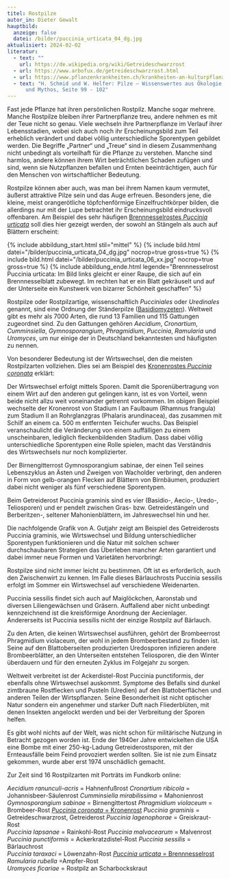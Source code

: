 ```yaml
---
titel: Rostpilze
autor_in: Dieter Gewalt
hauptbild:
  anzeige: false
  datei: /bilder/puccinia_urticata_04_dg.jpg
aktualisiert: 2024-02-02
literatur:
  - text: ""
    url: https://de.wikipedia.org/wiki/Getreideschwarzrost
  - url: https://www.arbofux.de/getreideschwarzrost.html
  - url: https://www.pflanzenkrankheiten.ch/krankheiten-an-kulturpflanzen/getreide-mais/roggen/puccinia-graminis-secalis
  - text: "H. Schmid und W. Helfer: Pilze – Wissenswertes aus Ökologie, Geschichte
      und Mythos, Seite 99 - 102"
---
```

Fast jede Pflanze hat ihren persönlichen Rostpilz. Manche sogar mehrere. Manche Rostpilze bleiben ihrer Partnerpflanze treu, andere nehmen es mit der Teue nicht so genau. Viele wechseln ihre Partnerpflanze im Verlauf ihrer Lebensstadien, wobei sich auch noch ihr Erscheinungsbild zum Teil erheblich verändert und dabei völlig unterschiedliche Sporentypen gebildet werden. Die Begriffe „Partner“ und „Treue“ sind in diesem Zusammenhang nicht unbedingt als vorteilhaft für die Pflanze zu verstehen. Manche sind harmlos, andere können ihrem Wirt beträchtlichen Schaden zufügen und sind, wenn sie Nutzpflanzen befallen und Ernten beeinträchtigen, auch für den Menschen von wirtschaftlicher Bedeutung.

Rostpilze können aber auch, was man bei ihrem Namen kaum vermutet, äußerst attraktive Pilze sein und das Auge erfreuen. Besonders jene, die kleine, meist orangerötliche töpfchenförmige Einzelfruchtkörper bilden, die allerdings nur mit der Lupe betrachtet ihr Erscheinungsbild eindrucksvoll offenbaren. Am Beispiel des sehr häufigen [Brennnesselrostes *Puccinia urticata*](/pilze/puccinia-urticata-brennnesselrost) soll dies hier gezeigt werden, der sowohl an Stängeln als auch auf Blättern erscheint:

{% include abbildung_start.html stil="mittel" %}
{% include bild.html datei="/bilder/puccinia_urticata_04_dg.jpg" nocrop=true gross=true %}
{% include bild.html datei="/bilder/puccinia_urticata_06_xx.jpg" nocrop=true gross=true %}
{% include abbildung_ende.html legende="Brennnesselrost Puccinia urticata: Im Bild links gleicht er einer Raupe, die sich auf ein Brennnesselblatt zubewegt. Im rechten hat er ein Blatt gekräuselt und auf der Unterseite ein Kunstwerk von bizarrer Schönheit geschaffen" %}

Rostpilze oder Rostpilzartige, wissenschaftlich *Pucciniales* oder *Uredinales* genannt, sind eine Ordnung der Ständerpilze ([Basidiomyzeten](*Basidiomyzeten* "Glossar")). Weltweit gibt es mehr als 7000 Arten, die rund 13 Familien und 115 Gattungen zugeordnet sind.  Zu den Gattungen gehören *Aecidium*, *Cronartium*, *Cumminsiella*, *Gymnosporangium*, *Phragmidium*, *Puccinia*, *Ramularia* und *Uromyces*, um nur einige der in Deutschland bekanntesten und häufigsten zu nennen.

Von besonderer Bedeutung ist der Wirtswechsel, den die meisten Rostpilzarten vollziehen. Dies sei am Beispiel des [Kronenrostes *Puccinia coronata*](/pilze/puccinia-coronata-kronenrost) erklärt:

Der Wirtswechsel erfolgt mittels Sporen. Damit die Sporenübertragung von einem Wirt auf den anderen gut gelingen kann, ist es von Vorteil, wenn beide nicht allzu weit voneinander getrennt vorkommen. Im obigen Beispiel wechselte der Kronenrost von Stadium I an Faulbaum (Rhamnus frangula) zum Stadium II an Rohrglanzgras (Phalaris arundinacea), das zusammen mit Schilf an einem ca. 500 m entfernten Teichufer wuchs. Das Beispiel veranschaulicht die Veränderung von einem auffälligen zu einem unscheinbaren, lediglich fleckenbildenden Stadium. Dass dabei völlig unterschiedliche Sporentypen eine Rolle spielen, macht das Verständnis des Wirtswechsels nur noch komplizierter.

Der Birnengitterrost Gymnosporangium sabinae, der einen Teil seines Lebenszyklus an Ästen und Zweigen von Wacholder verbringt, den anderen in Form von gelb-orangen Flecken auf Blättern von Birnbäumen, produziert dabei nicht weniger als fünf verschiedene Sporentypen.

Beim Getreiderost Puccinia graminis sind es vier (Basidio-, Aecio-, Uredo-, Teliosporen) und er pendelt zwischen Gras- bzw. Getreidestängeln und Berberitzen-, seltener Mahonienblättern, im Jahreswechsel hin und her.

Die nachfolgende Grafik von A. Gutjahr zeigt am Beispiel des Getreiderosts Puccinia graminis, wie Wirtswechsel und Bildung unterschiedlicher Sporentypen funktionieren und die Natur mit solchen schwer durchschaubaren Strategien das Überleben mancher Arten garantiert und dabei immer neue Formen und Varietäten hervorbringt:

Rostpilze sind nicht immer leicht zu bestimmen. Oft ist es erforderlich, auch den Zwischenwirt zu kennen. Im Falle dieses Bärlauchrosts Puccinia sessilis erfolgt im Sommer ein Wirtswechsel auf verschiedene Weidenarten.

Puccinia sessilis findet sich auch auf Maiglöckchen, Aaronstab und diversen Liliengewächsen und Gräsern. Auffallend aber nicht unbedingt kennzeichnend ist die kreisförmige Anordnung der Aecienlager. Andererseits ist Puccinia sessilis nicht der einzige Rostpilz auf Bärlauch.

Zu den Arten, die keinen Wirtswechsel ausführen, gehört der Brombeerrost Phragmidium violaceum, der wohl in jedem Brombeerbestand zu finden ist. Seine auf den Blattoberseiten produzierten Uredosporen infizieren andere Brombeerblätter, an den Unterseiten entstehen Teliosporen, die den Winter überdauern und für den erneuten Zyklus im Folgejahr zu sorgen.

Weltweit verbreitet ist der Ackerdistel-Rost Puccinia punctiformis, der ebenfalls ohne Wirtswechsel auskommt. Symptome des Befalls sind dunkel zimtbraune Rostflecken und Pusteln (Uredien) auf den Blattoberflächen und anderen Teilen der Wirtspflanzen. Seine Besonderheit ist nicht optischer Natur sondern ein angenehmer und starker Duft nach Fliederblüten, mit denen Insekten angelockt werden und bei der Verbreitung der Sporen helfen.

Es gibt wohl nichts auf der Welt, was nicht schon für militärische Nutzung in Betracht gezogen worden ist. Ende der 1940er Jahre entwickelten die USA eine Bombe mit einer 250-kg-Ladung Getreiderostsporen, mit der Ernteausfälle beim Feind provoziert werden sollten. Sie ist nie zum Einsatz gekommen, wurde aber erst 1974 unschädlich gemacht.

Zur Zeit sind 16 Rostpilzarten mit Porträts im Fundkorb online:

*Aecidium ranunculi-acris* = Hahnenfußrost
*Cronartium ribicola* = Johannisbeer-Säulenrost
*Cumminsiella mirabilissima* = Mahonienrost
*Gymnosporangium sabinae* = Birnengittertost
*Phragmidium violaceum* = Brombeer-Rost
[*Puccinia coronata* = Kronenrost](/pilze/puccinia-coronata-kronenrost)
*Puccinia graminis* = Getreideschwarzrost, Getreiderost
*Puccinia lagenophorae* = Greiskraut-Rost	
*Puccinia lapsanae* = Rainkohl-Rost
*Puccinia malvacearum* = Malvenrost
*Puccinia punctiformis* = Ackerkratzdistel-Rost
*Puccinia sessilis* = Bärlauchrost	
*Puccinia taraxaci* = Löwenzahn-Rost
[*Puccinia urticata* = Brennnesselrost](/pilze/puccinia-urticata-brennnesselrost)
*Ramularia rubella* =Ampfer-Rost	
*Uromyces ficariae* = Rostpilz an Scharbockskraut